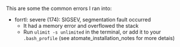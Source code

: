 This are some the common errors I ran into:

- forrtl: severe (174): SIGSEV, segmentation fault occurred
  - It had a memory error and overflowed the stack
  -   Run `ulimit -s unlimited` in the terminal, or add it to your `.bash_profile` (see atomate_installation_notes for more detais)

